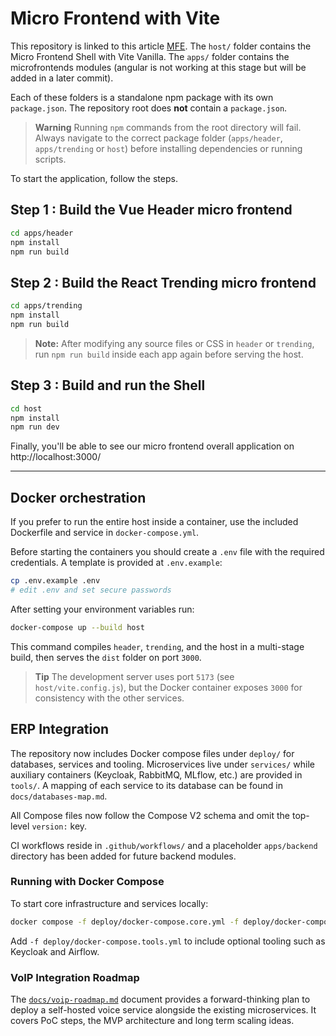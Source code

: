 # Micro Frontend with Vite

This repository is linked to this article [MFE](https://dev.to/mairouche/setup-a-micro-frontend-architecture-in-15min-with-vite-4pbg).
The `host/` folder contains the Micro Frontend Shell with Vite Vanilla.
The `apps/` folder contains the microfrontends modules (angular is not working at this stage but will be added in a later commit).

Each of these folders is a standalone npm package with its own `package.json`. The repository root does **not** contain a `package.json`.

> **Warning**
> Running `npm` commands from the root directory will fail. Always navigate to the correct package folder (`apps/header`, `apps/trending` or `host`) before installing dependencies or running scripts.

To start the application, follow the steps.

## Step 1 : Build the Vue Header micro frontend

```bash
cd apps/header
npm install
npm run build
```

## Step 2 : Build the React Trending micro frontend

```bash
cd apps/trending
npm install
npm run build
```

> **Note:** After modifying any source files or CSS in `header` or `trending`,
> run `npm run build` inside each app again before serving the host.

## Step 3 : Build and run the Shell

```bash
cd host
npm install
npm run dev
```

Finally, you'll be able to see our micro frontend overall application on http://localhost:3000/

---

## Docker orchestration

If you prefer to run the entire host inside a container, use the included Dockerfile and service in `docker-compose.yml`.

Before starting the containers you should create a `.env` file with the required
credentials. A template is provided at `.env.example`:

```bash
cp .env.example .env
# edit .env and set secure passwords
```

After setting your environment variables run:

```bash
docker-compose up --build host
```

This command compiles `header`, `trending`, and the host in a multi-stage build, then serves the `dist` folder on port `3000`.

> **Tip**
> The development server uses port `5173` (see `host/vite.config.js`), but the Docker container exposes `3000` for consistency with the other services.

## ERP Integration

The repository now includes Docker compose files under `deploy/` for databases, services and tooling. Microservices live under `services/` while auxiliary containers (Keycloak, RabbitMQ, MLflow, etc.) are provided in `tools/`. A mapping of each service to its database can be found in `docs/databases-map.md`.

All Compose files now follow the Compose V2 schema and omit the top-level `version:` key.

CI workflows reside in `.github/workflows/` and a placeholder `apps/backend` directory has been added for future backend modules.

### Running with Docker Compose

To start core infrastructure and services locally:

```bash
docker compose -f deploy/docker-compose.core.yml -f deploy/docker-compose.services.yml up -d
```

Add `-f deploy/docker-compose.tools.yml` to include optional tooling such as Keycloak and Airflow.

### VoIP Integration Roadmap

The [`docs/voip-roadmap.md`](docs/voip-roadmap.md) document provides a forward-thinking plan to deploy a self-hosted voice service alongside the existing microservices. It covers PoC steps, the MVP architecture and long term scaling ideas.
